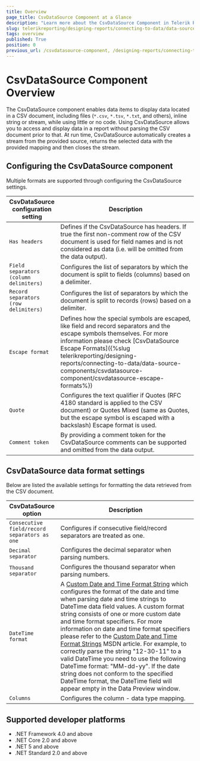 ```yaml
---
title: Overview
page_title: CsvDataSource Component at a Glance
description: "Learn more about the CsvDataSource Component in Telerik Reporting, how you may configure it and format its data."
slug: telerikreporting/designing-reports/connecting-to-data/data-source-components/csvdatasource-component/overview
tags: overview
published: True
position: 0
previous_url: /csvdatasource-component, /designing-reports/connecting-to-data/data-source-components/csvdatasource-component/
---
```

<style>
table th:first-of-type {
	width: 25%;
}
table th:nth-of-type(2) {
	width: 75%;
}
</style>

# CsvDataSource Component Overview

The CsvDataSource component enables data items to display data located in a CSV document, including files (`*.csv`, `*.tsv`, `*.txt`, and others), inline string or stream, while using little or no code. Using CsvDataSource allows you to access and display data in a report without parsing the CSV document prior to that. At run time, CsvDataSource automatically creates a stream from the provided source, returns the selected data with the provided mapping and then closes the stream.

## Configuring the CsvDataSource component

Multiple formats are supported through configuring the CsvDataSource settings.

| CsvDataSource configuration setting | Description |
| ------ | ------ |
|`Has headers`|Defines if the CsvDataSource has headers. If true the first non-comment row of the CSV document is used for field names and is not considered as data (i.e. will be omitted from the data output).|
|`Field separators (column delimiters)`|Configures the list of separators by which the document is split to fields (columns) based on a delimiter.|
|`Record separators (row delimiters)`|Configures the list of separators by which the document is split to records (rows) based on a delimiter.|
|`Escape format`|Defines how the special symbols are escaped, like field and record separators and the escape symbols themselves. For more information please check [CsvDataSource Escape Formats]({%slug telerikreporting/designing-reports/connecting-to-data/data-source-components/csvdatasource-component/csvdatasource-escape-formats%})|
|`Quote`|Configures the text qualifier if Quotes (RFC 4180 standard is applied to the CSV document) or Quotes Mixed (same as Quotes, but the escape symbol is escaped with a backslash) Escape format is used.|
|`Comment token`| By providing a comment token for the CsvDataSource comments can be supported and omitted from the data output.|

## CsvDataSource data format settings

Below are listed the available settings for formatting the data retrieved from the CSV document.

| CsvDataSource option | Description |
| ------ | ------ |
|`Consecutive field/record separators as one`|Configures if consecutive field/record separators are treated as one.|
|`Decimal separator`|Configures the decimal separator when parsing numbers.|
|`Thousand separator`|Configures the thousand separator when parsing numbers.|
|`DateTime format`|A [Custom Date and Time Format String](https://learn.microsoft.com/en-us/dotnet/standard/base-types/custom-date-and-time-format-strings) which configures the format of the date and time when parsing date and time strings to DateTime data field values. A custom format string consists of one or more custom date and time format specifiers. For more information on date and time format specifiers please refer to the [Custom Date and Time Format Strings](https://learn.microsoft.com/en-us/dotnet/standard/base-types/custom-date-and-time-format-strings) MSDN article. For example, to correctly parse the string "12-30-11" to a valid DateTime you need to use the following DateTime format: "MM-dd-yy". If the date string does not conform to the specified DateTime format, the DateTime field will appear empty in the Data Preview window.|
|`Columns`|Configures the column - data type mapping.|

## Supported developer platforms

* .NET Framework 4.0 and above
* .NET Core 2.0 and above
* .NET 5 and above
* .NET Standard 2.0 and above
